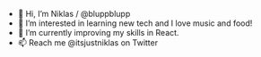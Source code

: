 - 👋 Hi, I’m Niklas / @bluppblupp
- 👀 I’m interested in learning new tech and I love music and food!
- 🌱 I’m currently improving my skills in React.
- 📫 Reach me @itsjustniklas on Twitter

<!---
bluppblupp/bluppblupp is a ✨ special ✨ repository because its `README.md` (this file) appears on your GitHub profile.
You can click the Preview link to take a look at your changes.
--->

